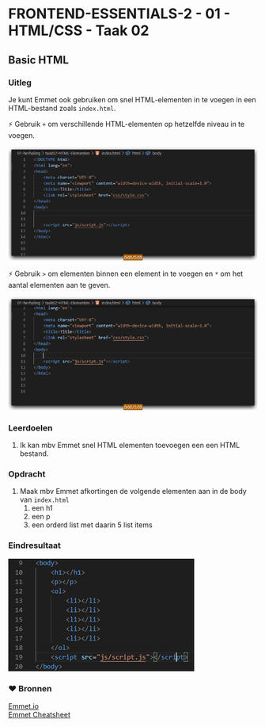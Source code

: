 # FRONTEND-ESSENTIALS-2 - 01 - HTML/CSS - Taak 02

## Basic HTML 

### Uitleg

Je kunt Emmet ook gebruiken om snel HTML-elementen in te voegen in een HTML-bestand zoals `index.html`.

:zap: Gebruik `+` om verschillende HTML-elementen op hetzelfde niveau in te voegen.

![Emmet insert HTML elements](img/emmet-insert-elements.gif)

:zap: Gebruik `>` om elementen binnen een element in te voegen en `*` om het aantal elementen aan te geven.

![Emmet insert Unorderd List](img/emmet-insert-ul.gif)

### Leerdoelen

1. Ik kan mbv Emmet snel HTML elementen toevoegen een een HTML bestand.

### Opdracht

1. Maak mbv Emmet afkortingen de volgende elementen aan in de body van `index.html`
   1. een h1
   2. een p
   3. een orderd list met daarin 5 list items

### Eindresultaat

![Eindresultaat](img/eindres-emmet-elementen.jpg)

### :heart: Bronnen

[Emmet.io](https://www.emmet.io/)  
[Emmet Cheatsheet](https://docs.emmet.io/cheat-sheet/)